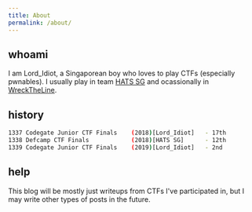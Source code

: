 ```yaml
---
title: About
permalink: /about/
---
```


## whoami

I am Lord_Idiot, a Singaporean boy who loves to play CTFs (especially pwnables).  I usually play in team [HATS SG](https://ctftime.org/team/58574) and ocassionally in [WreckTheLine](https://ctftime.org/team/57908).

## history
```bash
1337 Codegate Junior CTF Finals    (2018)[Lord_Idiot]   - 17th
1338 Defcamp CTF Finals            (2018)[HATS SG]      - 12th
1339 Codegate Junior CTF Finals    (2019)[Lord_Idiot]   - 2nd
```


## help

This blog will be mostly just writeups from CTFs I've participated in, but I may write other types of posts in the future.